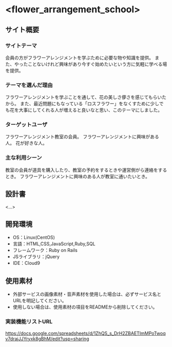 # <flower_arrangement_school>

## サイト概要
### サイトテーマ
会員の方がフラワーアレンジメントを学ぶために必要な物や知識を提供。
また、やったことないけれど興味があり今すぐ始めたいという方に気軽に学べる場を提供。

### テーマを選んだ理由
フラワーアレンジメントを学ぶことを通して、花の美しさ儚さを感じてもらいたから。
また、最近問題にもなっている「ロスフラワー」をなくすために少しでも花を大事にしてくれる人が増えると良いなと思い、このテーマにしました。

### ターゲットユーザ
フラワーアレンジメント教室の会員。
フラワーアレンジメントに興味がある人。
花が好きな人。

### 主な利用シーン
教室の会員が道具を購入したり、教室の予約をするときや運営側がら連絡をするとき。
フラワーアレンジメントに興味のある人が教室に通いたいとき。

## 設計書
<...>

## 開発環境
- OS：Linux(CentOS)
- 言語：HTML,CSS,JavaScript,Ruby,SQL
- フレームワーク：Ruby on Rails
- JSライブラリ：jQuery
- IDE：Cloud9

## 使用素材
- 外部サービスの画像素材・音声素材を使用した場合は、必ずサービス名とURLを明記してください。
- 使用しない場合は、使用素材の項目をREADMEから削除してください。

### 実装機能リストURL
https://docs.google.com/spreadsheets/d/1ZhQS_s_DrH2ZBAETImMPoTwoqv7drajJJYryxk8gBhM/edit?usp=sharing